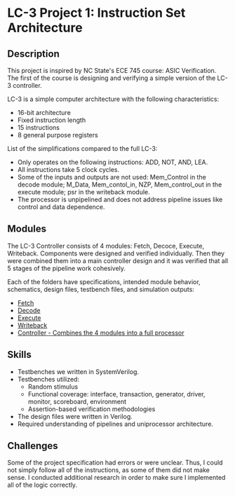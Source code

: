 # LC-3 Project 1: Instruction Set Architecture
## Description
This project is inspired by NC State's ECE 745 course: ASIC Verification. The first of the course is designing and verifying a simple version of the LC-3 controller.

LC-3 is a simple computer architecture with the following characteristics:
- 16-bit architecture
- Fixed instruction length
- 15 instructions
- 8 general purpose registers

List of the simplifications compared to the full LC-3:
- Only operates on the following instructions: ADD, NOT, AND, LEA.
- All instructions take 5 clock cycles.
- Some of the inputs and outputs are not used: Mem_Control in the decode module; M_Data, Mem_contol_in, NZP, Mem_control_out in the execute module; psr in the writeback module.
- The processor is unpipelined and does not address pipeline issues like control and data dependence.

## Modules
The LC-3 Controller consists of 4 modules: Fetch, Decoce, Execute, Writeback. Components were designed and verified individually. Then they were combined them into a main controller design and it was verified that all 5 stages of the pipeline work cohesively. 

Each of the folders have specifications, intended module behavior, schematics, design files, testbench files, and simulation outputs:
- [Fetch](https://github.com/coolnikitav/nikitas-notebook/tree/main/engineering/lc3-controller-project1/fetch)
- [Decode](https://github.com/coolnikitav/nikitas-notebook/tree/5ba684eed46259b160b7792295dfdfa551b46786/engineering/lc3-controller-project1/decode)
- [Execute](https://github.com/coolnikitav/nikitas-notebook/tree/5ba684eed46259b160b7792295dfdfa551b46786/engineering/lc3-controller-project1/execute)
- [Writeback](https://github.com/coolnikitav/nikitas-notebook/tree/5ba684eed46259b160b7792295dfdfa551b46786/engineering/lc3-controller-project1/writeback)
- [Controller - Combines the 4 modules into a full processor](https://github.com/coolnikitav/nikitas-notebook/tree/5ba684eed46259b160b7792295dfdfa551b46786/engineering/lc3-controller-project1/controller)

## Skills
- Testbenches we written in SystemVerilog.
- Testbenches utilized:
  - Random stimulus
  - Functional coverage: interface, transaction, generator, driver, monitor, scoreboard, environment
  - Assertion-based verification methodologies
- The design files were written in Verilog.
- Required understanding of pipelines and uniprocessor architecture.

## Challenges
Some of the project specification had errors or were unclear. Thus, I could not simply follow all of the instructions, as some of them did not make sense. 
I conducted additional research in order to make sure I implemented all of the logic correctly. 
